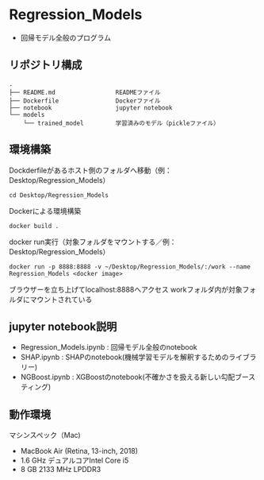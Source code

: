 # Regression_Models
* 回帰モデル全般のプログラム

## リポジトリ構成
```
.
├── README.md                 READMEファイル
├── Dockerfile                Dockerファイル
├── notebook                  jupyter notebook
└── models                    
    └── trained_model         学習済みのモデル（pickleファイル）
```

## 環境構築
Dockderfileがあるホスト側のフォルダへ移動（例：Desktop/Regression_Models）
```
cd Desktop/Regression_Models
```
Dockerによる環境構築
```
docker build .
```
docker run実行（対象フォルダをマウントする／例：Desktop/Regression_Models）
```
docker run -p 8888:8888 -v ~/Desktop/Regression_Models/:/work --name Regression_Models <docker image>
```
ブラウザーを立ち上げてlocalhost:8888へアクセス
workフォルダ内が対象フォルダにマウントされている

## jupyter notebook説明
* Regression_Models.ipynb : 回帰モデル全般のnotebook
* SHAP.ipynb : SHAPのnotebook(機械学習モデルを解釈するためのライブラリー)
* NGBoost.ipynb : XGBoostのnotebook(不確かさを扱える新しい勾配ブースティング)

## 動作環境
マシンスペック（Mac)
- MacBook Air (Retina, 13-inch, 2018)
- 1.6 GHz デュアルコアIntel Core i5
- 8 GB 2133 MHz LPDDR3